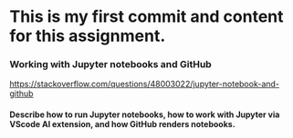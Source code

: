 # This is my first commit and content for this assignment.

### Working with Jupyter notebooks and GitHub

https://stackoverflow.com/questions/48003022/jupyter-notebook-and-github

#### Describe how to run Jupyter notebooks, how to work with Jupyter via VScode AI extension, and how GitHub renders notebooks.